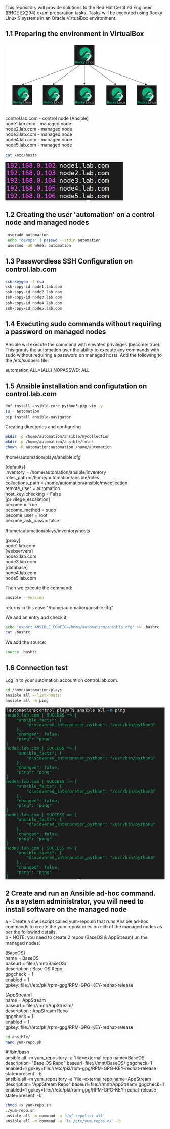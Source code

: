 This repository will provide solutions to the Red Hat Certified Engineer (RHCE EX294) exam preparation tasks. Tasks will be executed using Rocky Linux 9 systems in an Oracle VirtualBox environment. 

## 1.1 Preparing the environment in VirtualBox
![alt text](./assets/diagram1.png)  

control.lab.com - control node (Ansible)    
node1.lab.com - managed node  
node2.lab.com - managed node  
node3.lab.com - managed node  
node4.lab.com - managed node  
node5.lab.com - managed node  

```bash
cat /etc/hosts
```
![alt text](./assets/1-1.png)  

## 1.2 Creating the user 'automation' on a control node and managed nodes

```bash
 useradd automation
 echo "devops" | passwd --stdin automation
 usermod -aG wheel automation
```

## 1.3 Passwordless SSH Configuration on control.lab.com
```bash
ssh-keygen -t rsa
ssh-copy-id node1.lab.com
ssh-copy-id node2.lab.com
ssh-copy-id node3.lab.com
ssh-copy-id node4.lab.com
ssh-copy-id node5.lab.com
```

## 1.4 Executing sudo commands without requiring a password on managed nodes

Ansible will execute the command with elevated privileges (become: true). This grants the automation user the ability to execute any commands with sudo without requiring a password on managed hosts. Add the following to the /etc/sudoers file:

automation ALL=(ALL) NOPASSWD: ALL

## 1.5 Ansible installation and configutation on control.lab.com
```bash
dnf install ansible-core python3-pip vim -y
su - automation
pip install ansible-navigator
```

Creating directories and configuring
```bash
mkdir -p /home/automation/ansible/mycollection
mkdir -p /home/automation/ansible/roles
chown -R automation:automation /home/automation
```

/home/automation/plays/ansible.cfg

 [defaults]  
 inventory = /home/automation/ansible/inventory  
 roles_path = /home/automation/ansible/roles  
 collections_path = /home/automation/ansible/mycollection  
 remote_user = automation  
 host_key_checking = False  
 [privilege_escalation]  
 become = True  
 become_method = sudo  
 become_user = root  
 become_ask_pass = false  

 /home/automation/plays/inventory/hosts  

 [proxy]  
 node1.lab.com  
 [webservers]  
 node2.lab.com  
 node3.lab.com  
 [database]  
 node4.lab.com  
 node5.lab.com  


Then we execute the command:

```bash
ansible --version
```
returns in this case "/home/automation/ansible.cfg"

We add an entry and check it:
```bash
echo "export ANSIBLE_CONFIG=/home/automation/ansible.cfg" >> .bashrc
cat .bashrc
```
We add the source:
```bash
source .bashrc
```

 ## 1.6 Connection test

Log in to your automation account on control.lab.com. 

```bash
cd /home/automation/plays
ansible all --list-hosts
ansible all -m ping
```

![alt text](./assets/1-6.png)  

## 2 Create and run an Ansible ad-hoc command. As a system administrator, you will need to install software on the managed node

a -  Create a shell script called yum-repo.sh that runs Ansible ad-hoc commands to create the yum repositories on ech of the managed nodes as per the followind details.  
b - NOTE: you need to create 2 repos (BaseOS & AppStream) un the managed nodes.   

[BaseOS]  
name = BaseOS  
baseurl = file:///mnt/BaseOS/  
description : Base OS Repo  
gpgcheck = 1  
enabled = 1  
gpkey: file:///etc/pki/rpm-gpg/RPM-GPG-KEY-redhat-release  

 
[AppStream]  
name = AppStream  
baseurl = file:///mnt/AppStream/  
description : AppStream Repo  
gpgcheck = 1  
enabled = 1  
gpkey: file:///etc/pki/rpm-gpg/RPM-GPG-KEY-redhat-release  

```bash
cd ansible/
nano yum-repo.sh
```
#!/bin/bash  
ansible all -m yum_repository -a 'file=external.repo name=BaseOS description="Base OS Repo" baseurl=file:///mnt/BaseOS/ gpgcheck=1 enabled=1 gpkey=file:///etc/pki/rpm-gpg/RPM-GPG-KEY-redhat-release state=present' -b  
ansible all -m yum_repository -a 'file=external.repo name=AppStream description="AppStream Repo" baseurl=file:///mnt/AppStream/ gpgcheck=1 enabled=1 gpkey=file:///etc/pki/rpm-gpg/RPM-GPG-KEY-redhat-release state=present' -b

```bash
chmod +x yum-repo.sh
./yum-repo.sh
ansible all -m command -a 'dnf repolist all'
ansible all -m command -a 'ls /etc/yum.repos.d/' -b
```

